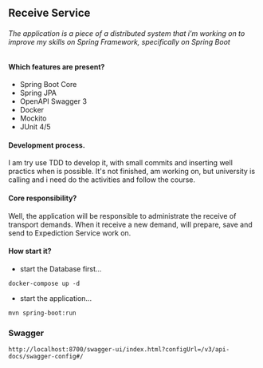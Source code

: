 
## Receive Service
###### The application is a piece of a distributed system that i'm working on to improve my skills on Spring Framework, specifically on Spring Boot

#### Which features are present?
* Spring Boot Core
* Spring JPA
* OpenAPI Swagger 3
* Docker
* Mockito
* JUnit 4/5

#### Development process.
I am try use TDD to develop it, with small commits and inserting well practics when is possible.
It's not finished, am working on, but university is calling and i need do the activities and follow the course.
#### Core responsibility?

Well, the application will be responsible to administrate the receive of transport demands. When it receive a new demand, will prepare, save and send to Expediction Service work on.

#### How start it?
* start the Database first...
```
docker-compose up -d
```
* start the application...
```
mvn spring-boot:run
```

### Swagger 
```
http://localhost:8700/swagger-ui/index.html?configUrl=/v3/api-docs/swagger-config#/
```